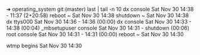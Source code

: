 ➜  operating_system git:(master) last | tail -n 10
dx        console                   Sat Nov 30 14:38 - 11:37 (2+20:58)
reboot    ~                         Sat Nov 30 14:38 
shutdown  ~                         Sat Nov 30 14:38 
dx        ttys000                   Sat Nov 30 14:36 - 14:36  (00:00)
dx        console                   Sat Nov 30 14:33 - 14:38  (00:04)
_mbsetupuser  console                   Sat Nov 30 14:31 - shutdown  (00:06)
root      console                   Sat Nov 30 14:31 - 14:31  (00:00)
reboot    ~                         Sat Nov 30 14:30 

wtmp begins Sat Nov 30 14:30 

